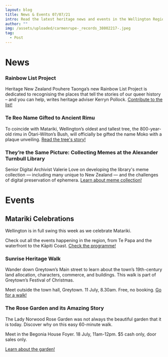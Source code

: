 ```yaml
---
layout: blog
title: News & Events 07/07/21
intro: Read the latest heritage news and events in the Wellington Region!
author: ""
img: /assets/uploaded/carmenrupe-_records_38002217-.jpeg
tag:
  - Post
---
```

# News

### Rainbow List Project

Heritage New Zealand Pouhere Taonga’s new Rainbow List Project is dedicated to recognising the places that tell the stories of our queer history – and you can help, writes heritage adviser Kerryn Pollock. [Contribute to the list!](https://thespinoff.co.nz/society/05-07-2021/the-new-historic-registrar-celebrating-the-nations-rainbow-landmarks/)



### Te Reo Name Gifted to Ancient Rimu

To coincide with Matariki, Wellington’s oldest and tallest tree, the 800-year-old rimu in Ōtari-Wilton’s Bush, will officially be gifted the name Moko with a plaque unveiling. [Read the tree's story!](https://wellington.govt.nz/news-and-events/news-and-information/our-wellington/2021/07/te-reo-name-gifted-to-ancient-rimu)



### They’re the Same Picture: Collecting Memes at the Alexander Turnbull Library

Senior Digital Archivist Valerie Love on developing the library's meme collection — including many unique to New Zealand — and the challenges of digital preservation of ephemera. [Learn about meme collection!](https://natlib.govt.nz/blog/posts/theyre-the-same-picture-collecting-memes-at-the-alexander-turnbull-library)



# Events

## Matariki Celebrations

Wellington is in full swing this week as we celebrate Matariki.

Check out all the events happening in the region, from Te Papa and the waterfront to the Kāpiti Coast. [Check the programme!](https://www.wellingtonnz.com/experience/events/matariki-events/)



### Sunrise Heritage Walk

Wander down Greytown’s Main street to learn about the town’s 19th-century land allocation, characters, commerce, and buildings. This walk is part of Greytown’s Festival of Christmas.

Meet outside the town hall, Greytown. 11 July, 8.30am. Free, no booking. [Go for a walk!](https://www.greytownvillage.com/festival-of-christmas-july-2021/sunrise-heritage-walk-ssae6)



### The Rose Garden and its Amazing Story

The Lady Norwood Rose Garden was not always the beautiful garden that it is today. Discover why on this easy 60-minute walk.

Meet in the Begonia House Foyer. 18 July, 11am-12pm. $5 cash only, door sales only.

[Learn about the garden! ](https://www.eventfinda.co.nz/2021/the-rose-garden-area-and-its-amazing-story/wellington)